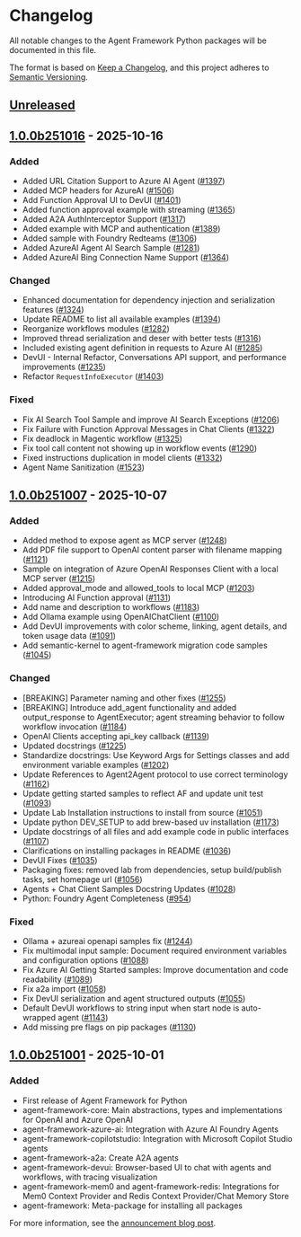 # Changelog

All notable changes to the Agent Framework Python packages will be documented in this file.

The format is based on [Keep a Changelog](https://keepachangelog.com/en/1.0.0/),
and this project adheres to [Semantic Versioning](https://semver.org/spec/v2.0.0.html).

## [Unreleased]

## [1.0.0b251016] - 2025-10-16

### Added

- Added URL Citation Support to Azure AI Agent ([#1397](https://github.com/microsoft/agent-framework/pull/1397))
- Added MCP headers for AzureAI ([#1506](https://github.com/microsoft/agent-framework/pull/1506))
- Add Function Approval UI to DevUI ([#1401](https://github.com/microsoft/agent-framework/pull/1401))
- Added function approval example with streaming ([#1365](https://github.com/microsoft/agent-framework/pull/1365))
- Added A2A AuthInterceptor Support ([#1317](https://github.com/microsoft/agent-framework/pull/1317))
- Added example with MCP and authentication ([#1389](https://github.com/microsoft/agent-framework/pull/1389))
- Added sample with Foundry Redteams ([#1306](https://github.com/microsoft/agent-framework/pull/1306))
- Added AzureAI Agent AI Search Sample ([#1281](https://github.com/microsoft/agent-framework/pull/1281))
- Added AzureAI Bing Connection Name Support ([#1364](https://github.com/microsoft/agent-framework/pull/1364))

### Changed

- Enhanced documentation for dependency injection and serialization features ([#1324](https://github.com/microsoft/agent-framework/pull/1324))
- Update README to list all available examples ([#1394](https://github.com/microsoft/agent-framework/pull/1394))
- Reorganize workflows modules ([#1282](https://github.com/microsoft/agent-framework/pull/1282))
- Improved thread serialization and deser with better tests ([#1316](https://github.com/microsoft/agent-framework/pull/1316))
- Included existing agent definition in requests to Azure AI ([#1285](https://github.com/microsoft/agent-framework/pull/1285))
- DevUI - Internal Refactor, Conversations API support, and performance improvements ([#1235](https://github.com/microsoft/agent-framework/pull/1235))
- Refactor `RequestInfoExecutor` ([#1403](https://github.com/microsoft/agent-framework/pull/1403))

### Fixed

- Fix AI Search Tool Sample and improve AI Search Exceptions ([#1206](https://github.com/microsoft/agent-framework/pull/1206))
- Fix Failure with Function Approval Messages in Chat Clients ([#1322](https://github.com/microsoft/agent-framework/pull/1322))
- Fix deadlock in Magentic workflow ([#1325](https://github.com/microsoft/agent-framework/pull/1325))
- Fix tool call content not showing up in workflow events ([#1290](https://github.com/microsoft/agent-framework/pull/1290))
- Fixed instructions duplication in model clients ([#1332](https://github.com/microsoft/agent-framework/pull/1332))
- Agent Name Sanitization ([#1523](https://github.com/microsoft/agent-framework/pull/1523))

## [1.0.0b251007] - 2025-10-07

### Added

- Added method to expose agent as MCP server ([#1248](https://github.com/microsoft/agent-framework/pull/1248))
- Add PDF file support to OpenAI content parser with filename mapping ([#1121](https://github.com/microsoft/agent-framework/pull/1121))
- Sample on integration of Azure OpenAI Responses Client with a local MCP server ([#1215](https://github.com/microsoft/agent-framework/pull/1215))
- Added approval_mode and allowed_tools to local MCP ([#1203](https://github.com/microsoft/agent-framework/pull/1203))
- Introducing AI Function approval ([#1131](https://github.com/microsoft/agent-framework/pull/1131))
- Add name and description to workflows ([#1183](https://github.com/microsoft/agent-framework/pull/1183))
- Add Ollama example using OpenAIChatClient ([#1100](https://github.com/microsoft/agent-framework/pull/1100))
- Add DevUI improvements with color scheme, linking, agent details, and token usage data ([#1091](https://github.com/microsoft/agent-framework/pull/1091))
- Add semantic-kernel to agent-framework migration code samples ([#1045](https://github.com/microsoft/agent-framework/pull/1045))

### Changed

- [BREAKING] Parameter naming and other fixes ([#1255](https://github.com/microsoft/agent-framework/pull/1255))
- [BREAKING] Introduce add_agent functionality and added output_response to AgentExecutor; agent streaming behavior to follow workflow invocation ([#1184](https://github.com/microsoft/agent-framework/pull/1184))
- OpenAI Clients accepting api_key callback ([#1139](https://github.com/microsoft/agent-framework/pull/1139))
- Updated docstrings ([#1225](https://github.com/microsoft/agent-framework/pull/1225))
- Standardize docstrings: Use Keyword Args for Settings classes and add environment variable examples ([#1202](https://github.com/microsoft/agent-framework/pull/1202))
- Update References to Agent2Agent protocol to use correct terminology ([#1162](https://github.com/microsoft/agent-framework/pull/1162))
- Update getting started samples to reflect AF and update unit test ([#1093](https://github.com/microsoft/agent-framework/pull/1093))
- Update Lab Installation instructions to install from source ([#1051](https://github.com/microsoft/agent-framework/pull/1051))
- Update python DEV_SETUP to add brew-based uv installation ([#1173](https://github.com/microsoft/agent-framework/pull/1173))
- Update docstrings of all files and add example code in public interfaces ([#1107](https://github.com/microsoft/agent-framework/pull/1107))
- Clarifications on installing packages in README ([#1036](https://github.com/microsoft/agent-framework/pull/1036))
- DevUI Fixes ([#1035](https://github.com/microsoft/agent-framework/pull/1035))
- Packaging fixes: removed lab from dependencies, setup build/publish tasks, set homepage url ([#1056](https://github.com/microsoft/agent-framework/pull/1056))
- Agents + Chat Client Samples Docstring Updates ([#1028](https://github.com/microsoft/agent-framework/pull/1028))
- Python: Foundry Agent Completeness ([#954](https://github.com/microsoft/agent-framework/pull/954))

### Fixed

- Ollama + azureai openapi samples fix ([#1244](https://github.com/microsoft/agent-framework/pull/1244))
- Fix multimodal input sample: Document required environment variables and configuration options ([#1088](https://github.com/microsoft/agent-framework/pull/1088))
- Fix Azure AI Getting Started samples: Improve documentation and code readability ([#1089](https://github.com/microsoft/agent-framework/pull/1089))
- Fix a2a import ([#1058](https://github.com/microsoft/agent-framework/pull/1058))
- Fix DevUI serialization and agent structured outputs ([#1055](https://github.com/microsoft/agent-framework/pull/1055))
- Default DevUI workflows to string input when start node is auto-wrapped agent ([#1143](https://github.com/microsoft/agent-framework/pull/1143))
- Add missing pre flags on pip packages ([#1130](https://github.com/microsoft/agent-framework/pull/1130))


## [1.0.0b251001] - 2025-10-01

### Added

- First release of Agent Framework for Python
- agent-framework-core: Main abstractions, types and implementations for OpenAI and Azure OpenAI
- agent-framework-azure-ai: Integration with Azure AI Foundry Agents
- agent-framework-copilotstudio: Integration with Microsoft Copilot Studio agents
- agent-framework-a2a: Create A2A agents
- agent-framework-devui: Browser-based UI to chat with agents and workflows, with tracing visualization
- agent-framework-mem0 and agent-framework-redis: Integrations for Mem0 Context Provider and Redis Context Provider/Chat Memory Store
- agent-framework: Meta-package for installing all packages

For more information, see the [announcement blog post](https://devblogs.microsoft.com/foundry/introducing-microsoft-agent-framework-the-open-source-engine-for-agentic-ai-apps/).

[Unreleased]: https://github.com/microsoft/agent-framework/compare/python-1.0.0b251016...HEAD
[1.0.0b251016]: https://github.com/microsoft/agent-framework/compare/python-1.0.0b251007...python-1.0.0b251016
[1.0.0b251007]: https://github.com/microsoft/agent-framework/compare/python-1.0.0b251001...python-1.0.0b251007
[1.0.0b251001]: https://github.com/microsoft/agent-framework/releases/tag/python-1.0.0b251001

